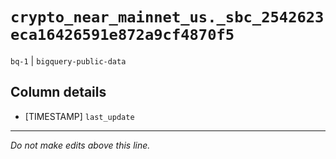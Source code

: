 # `crypto_near_mainnet_us._sbc_2542623eca16426591e872a9cf4870f5`
`bq-1` | `bigquery-public-data`

## Column details
* [TIMESTAMP] `last_update`

-------------------------------------------------------------------------------
*Do not make edits above this line.*
